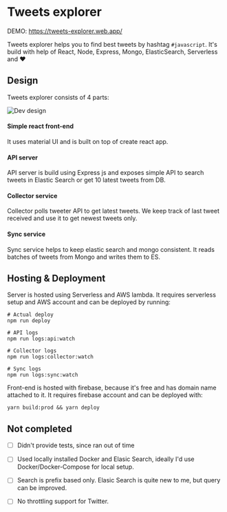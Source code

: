 # Tweets explorer

DEMO:
https://tweets-explorer.web.app/

Tweets explorer helps you to find best tweets by hashtag `#javascript`.
It's build with help of React, Node, Express, Mongo, ElasticSearch, Serverless and ❤️

## Design

Tweets explorer consists of 4 parts:

![Dev design](https://user-images.githubusercontent.com/9405042/76016755-b5fa6e00-5f1d-11ea-8c95-f7b38b2bc21d.png)

#### Simple react front-end 
It uses material UI and is built on top of create react app.
#### API server
API server is build using Express js and exposes simple API to search tweets in Elastic Search or get 10 latest tweets from DB.
#### Collector service
Collector polls tweeter API to get latest tweets. We keep track of last tweet received and use it to get newest tweets only.  
#### Sync service
Sync service helps to keep elastic search and mongo consistent. It reads batches of tweets from Mongo and writes them to ES.  


## Hosting & Deployment
Server is hosted using Serverless and AWS lambda. It requires serverless setup and AWS account and can be deployed by running:
```
# Actual deploy
npm run deploy

# API logs 
npm run logs:api:watch

# Collector logs 
npm run logs:collector:watch

# Sync logs 
npm run logs:sync:watch
```

Front-end is hosted with firebase, because it's free and has domain name attached to it. It requires firebase account and can be deployed with:
```
yarn build:prod && yarn deploy
```

## Not completed
- [ ] Didn't provide tests, since ran out of time
- [ ] Used locally installed Docker and Elasic Search, ideally I'd use Docker/Docker-Compose for local setup.
- [ ] Search is prefix based only. Elasic Search is quite new to me, but query can be improved. 
- [ ] No throttling support for Twitter. 









 
